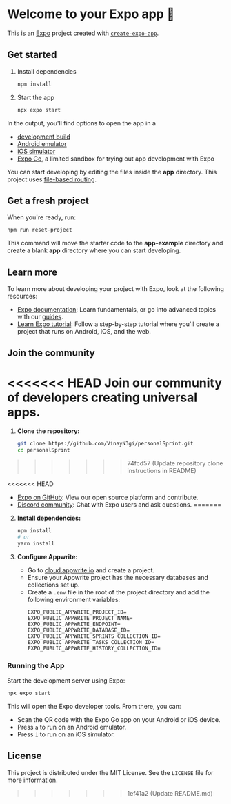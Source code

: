 # Welcome to your Expo app 👋

This is an [Expo](https://expo.dev) project created with [`create-expo-app`](https://www.npmjs.com/package/create-expo-app).

## Get started

1. Install dependencies

   ```bash
   npm install
   ```

2. Start the app

   ```bash
   npx expo start
   ```

In the output, you'll find options to open the app in a

- [development build](https://docs.expo.dev/develop/development-builds/introduction/)
- [Android emulator](https://docs.expo.dev/workflow/android-studio-emulator/)
- [iOS simulator](https://docs.expo.dev/workflow/ios-simulator/)
- [Expo Go](https://expo.dev/go), a limited sandbox for trying out app development with Expo

You can start developing by editing the files inside the **app** directory. This project uses [file-based routing](https://docs.expo.dev/router/introduction).

## Get a fresh project

When you're ready, run:

```bash
npm run reset-project
```

This command will move the starter code to the **app-example** directory and create a blank **app** directory where you can start developing.

## Learn more

To learn more about developing your project with Expo, look at the following resources:

- [Expo documentation](https://docs.expo.dev/): Learn fundamentals, or go into advanced topics with our [guides](https://docs.expo.dev/guides).
- [Learn Expo tutorial](https://docs.expo.dev/tutorial/introduction/): Follow a step-by-step tutorial where you'll create a project that runs on Android, iOS, and the web.

## Join the community

<<<<<<< HEAD
Join our community of developers creating universal apps.
=======
1.  **Clone the repository:**
    ```sh
    git clone https://github.com/VinayN3gi/personalSprint.git
    cd personalSprint
    ```
>>>>>>> 74fcd57 (Update repository clone instructions in README)

<<<<<<< HEAD
- [Expo on GitHub](https://github.com/expo/expo): View our open source platform and contribute.
- [Discord community](https://chat.expo.dev): Chat with Expo users and ask questions.
=======
2.  **Install dependencies:**
    ```sh
    npm install
    # or
    yarn install
    ```

3.  **Configure Appwrite:**
    -   Go to [cloud.appwrite.io](https://cloud.appwrite.io/) and create a project.
    -   Ensure your Appwrite project has the necessary databases and collections set up.
    -   Create a `.env` file in the root of the project directory and add the following environment variables:
        ```env
        EXPO_PUBLIC_APPWRITE_PROJECT_ID=
        EXPO_PUBLIC_APPWRITE_PROJECT_NAME=
        EXPO_PUBLIC_APPWRITE_ENDPOINT=
        EXPO_PUBLIC_APPWRITE_DATABASE_ID=
        EXPO_PUBLIC_APPWRITE_SPRINTS_COLLECTION_ID=
        EXPO_PUBLIC_APPWRITE_TASKS_COLLECTION_ID=
        EXPO_PUBLIC_APPWRITE_HISTORY_COLLECTION_ID=
        ```

### Running the App

Start the development server using Expo:

```sh
npx expo start
```

This will open the Expo developer tools. From there, you can:
-   Scan the QR code with the Expo Go app on your Android or iOS device.
-   Press `a` to run on an Android emulator.
-   Press `i` to run on an iOS simulator.

## License

This project is distributed under the MIT License. See the `LICENSE` file for more information.
>>>>>>> 1ef41a2 (Update README.md)
